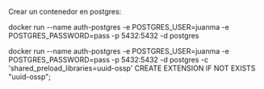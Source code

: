 Crear un contenedor en postgres: 

docker run --name auth-postgres -e POSTGRES_USER=juanma -e POSTGRES_PASSWORD=pass -p 5432:5432 -d postgres

docker run --name auth-postgres -e POSTGRES_USER=juanma -e POSTGRES_PASSWORD=pass -p 5432:5432 -d postgres -c 'shared_preload_libraries=uuid-ossp'
CREATE EXTENSION IF NOT EXISTS "uuid-ossp";
